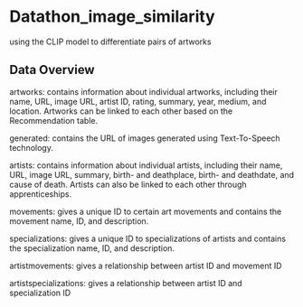 # Datathon_image_similarity
 using the CLIP model to differentiate pairs of artworks

## Data Overview

artworks: contains information about individual artworks, including their name, URL, image URL, artist ID, rating, summary, year, medium, and location. Artworks can be linked to each other based on the Recommendation table.

generated: contains the URL of images generated using Text-To-Speech technology.

artists: contains information about individual artists, including their name, URL, image URL, summary, birth- and deathplace, birth- and deathdate, and cause of death. Artists can also be linked to each other through apprenticeships.

movements: gives a unique ID to certain art movements and contains the movement name, ID, and description.

specializations: gives a unique ID to specializations of artists and contains the specialization name, ID, and description.

artistmovements: gives a relationship between artist ID and movement ID

artistspecializations: gives a relationship between artist ID and specialization ID

